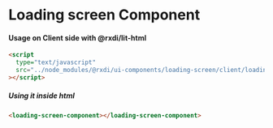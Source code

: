 
# Loading screen Component

#### Usage on Client side with @rxdi/lit-html

```html
<script
  type="text/javascript"
  src="../node_modules/@rxdi/ui-components/loading-screen/client/loading-screen.component.js";
></script>
```

##### Using it inside html

```html
<loading-screen-component></loading-screen-component>
```
